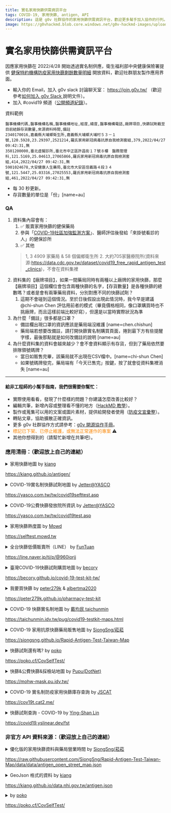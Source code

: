 ```yaml
---
title: 實名家用快篩供需資訊平台
tags: COVID-19, 家用快篩, antigen, API
description: 這是 g0v 社群協作的家用快篩供需資訊平台，歡迎更多幫手加入協作的行列。
image: https://g0vhackmd.blob.core.windows.net/g0v-hackmd-images/upload_ba46c424a409ff7841a410c4ccba1843
---
```


實名家用快篩供需資訊平台
===

因應家用快篩在 2022/4/28 開始透過實名制供應，衛生福利部中央健康保險署提供 [健保特約機構防疫家用快篩剩餘數量明細](https://data.nhi.gov.tw/Datasets/DatasetDetail.aspx?id=698) 開放資料，歡迎社群朋友製作應用界面。

* 輸入你的 Email，加入 g0v slack 討論聊天室： https://join.g0v.tw/ （歡迎參考[如何加入 g0v Slack ](https://g0v.hackmd.io/@jothon/g0v-cowork-guideline/%2FPwJcrD23SBag6sg15epZMA)說明文件）。
* 加入 #covid19 頻道（[公開頻道紀錄](https://g0v-slack-archive.g0v.ronny.tw/index/channel/CTMK5QPA8)）。

資料範例
```csv
醫事機構代碼,醫事機構名稱,醫事機構地址,經度,緯度,醫事機構電話,廠牌項目,快篩試劑截至目前結餘存貨數量,來源資料時間,備註
2340170016,嘉義縣大埔鄉衛生所,嘉義縣大埔鄉大埔村５３－１號,120.5928,23.29397,2521214,羅氏家用新冠病毒抗原自我檢測套組,379,2022/04/27 09:42:31,無
3501200000,臺北虛擬診所,臺北市中正區許昌街１７號８樓　醫務管理科,121.5169,25.04613,27065866,羅氏家用新冠病毒抗原自我檢測套組,414,2022/04/27 09:42:31,無
5901024678,大安健康人生藥局,臺北市大安區信義路４段３４號,121.5447,25.03316,27025553,羅氏家用新冠病毒抗原自我檢測套組,461,2022/04/27 09:42:31,無
```

- 每 30 秒更新。
- 存貨數量的單位是「份」[name=au]

### QA
1. 資料集內容會有：
    1. ✅ 販賣家用快篩的健保藥局
    2. 參與「[COVID-19社區加強監測方案](https://www.cdc.gov.tw/Category/Page/vA0tHhdatBEwkoyjoePhDw)」、醫師評估後發給「來掛號看診的人」的健保診所
    3. ✅ 其他
    > 1, 3
    > 4909 家藥局 & 58 個偏鄉衛生所
    > 2. 大約705家醫療院所(資料來源:https://data.cdc.gov.tw/dataset/covid19_free_rapid_antigen_test_clinics)，不會在資料集裡
2. 資料集的【廠牌項目】，如果一間藥局同時有兩種以上廠牌的家用快篩，那麼【廠牌項目】這個欄位會包含兩種快篩的名字，【存貨數量】是各種快篩的總數嗎？或者是會有兩筆藥局資料，分別對應不同的快篩試劑？
    1. 這期不會碰到這個情況。至於日後假設出現此情況時，我今早是建議 @chi-shun Chen 評估用前者的模式（畢竟價格相同，像口罩購買時也不挑廠牌，而且這樣前端比較好寫），但還是以當時實際狀況為準
3. 為什麼「備註」很多都是口罩？
    - 備註欄出現口罩的資訊應該是藥局端沒維護 [name=chen.chishun]
    - 藥局端若想要改備註，請打開快篩實名制購買頁面，捲到最下方有些提醒字樣，最後那點就是如何改備註的說明 [name=au]
4. 為什麼資料集的資料會越來越少？會不會資料顯示有存貨，但到了藥局依然要排隊領號碼牌？
    - 當日如販售完畢，該藥局就不出現在CSV檔中。[name=chi-shun Chen]
    - 如果號碼牌發完，藥局端有「今天已售完」按鍵，按了就會從資料集裡消失 [name=au]


---


#### 給非工程師的小幫手指南，我們很需要你幫忙：
* 實際使用看看，發現了什麼樣的問題？你建議怎麼改善比較好？
* 編輯共筆，新增內容或整理看不懂的地方（[HackMD 教學](https://hackmd.io/s/quick-start-tw)）。
* 製作或蒐集可以用的文案或圖片素材，提供給開發者使用（[防疫文宣彙整](https://hackmd.io/8mcxozG1T3K2w3Ave9IgCA?view)）。
* 轉貼文章，協助擴散正確資訊。
* 更多 g0v 社群協作方式請參考：[g0v 開源協作手冊](https://g0v.hackmd.io/@jothon/g0v-cowork-guideline/)。
* <span style="color: rgb(250, 135, 7)">標記已下架、已停止維護，或無法正常運作的專案</span> ⚠️
* 其他你想得到的（請幫忙新增在共筆吧）。

### 應用清冊：（歡迎放上自己的連結）

<details>
<summary>家用快篩地圖 by <a href="https://kiang.github.io/" target="_blank">kiang</a></summary>
<img max-height="500px" max-width="500px" src="https://g0vhackmd.blob.core.windows.net/g0v-hackmd-images/upload_ee3e9b096ee2486c882bd907dd2d5cda">
</details>

https://kiang.github.io/antigen/

<details>
<summary>COVID-19實名制快篩試劑地圖 by <a href="https://yasco.com.tw" target="_blank">Jetter@YASCO</a></summary>
</details>

https://yasco.com.tw/tw/covid19sefttest.asp

<details>
<summary>COVID-19公費快篩發放院所資訊 by <a href="https://yasco.com.tw" target="_blank">Jetter@YASCO</a></summary>
</details>

https://yasco.com.tw/tw/covid19test.asp

<details>
<summary>家用快篩熱度圖 by <a href="https://mowd.tw" target="_blank">Mowd</a></summary>
</details>

https://selftest.mowd.tw


<details>
<summary>全台快篩低價販賣所（LINE） by <a href="https://github.com/funtuan/taiwan-buy-covid19-rapid-test-kits-linebot" target="_blank">FunTuan</a></summary>
</details>

https://line.naver.jp/ti/p/@960iorjj

<details>
<summary>臺灣COVID-19快篩試劑購買地圖 by <a href="https://github.com/becory/covid-19-test-kit-tw" target="_blank">becory</a></summary>
</details>

https://becory.github.io/covid-19-test-kit-tw/

<details>
<summary>我要買快篩 by <a href="https://github.com/peter279k/" target="_blank">peter279k</a> & <a href="https://github.com/albertma2020/" target="_blank">albertma2020</a></summary>
</details>

https://peter279k.github.io/pharmacy-test-kit

<details>
<summary>COVID-19 快篩實名制地圖 by <a href="https://github.com/taichunmin" target="_blank">戴均民 taichunmin</a></summary>
</details>

https://taichunmin.idv.tw/pug/covid19-testkit-maps.html

<details>
<summary>COVID-19 家用抗原快篩藥局販售地圖 by <a href="https://github.com/SiongSng" target="_blank">SiongSng/菘菘</a></summary>
</details>

https://siongsng.github.io/Rapid-Antigen-Test-Taiwan-Map

<details>
<summary>快篩試劑還有嗎?
 by <a href="https://github.com/pokobunhsu" target="_blank">poko</a></summary>
</details>

https://poko.cf/CovSelfTest/

<details>
<summary>快篩&公費快篩&採檢站地圖
 by <a href="https://www.facebook.com/pupu21/posts/3176888778992065" target="_blank">Pupu(DotNet)</a></summary>
</details>

https://mohw-mask.pu.idv.tw/

<details>
<summary>COVID-19 實名制防疫家用快篩庫存查詢
 by <a href="https://github.com/GPXCAT" target="_blank">JSCAT</a></summary>
</details>

https://cov19t.cat2.me/

<details>
<summary>快篩試劑查詢 - COVID-19
 by <a href="https://yslinear.dev/about/" target="_blank">Ying-Shan Lin</a></summary>
</details>

https://covid19.yslinear.dev/fst

### 非官方 API 資料來源：（歡迎放上自己的連結）
<details>
<summary>優化版的家用快篩資料與藥局營業時間 by <a href="https://www.github.com/SiongSng/" target="_blank">SiongSng/菘菘</a></summary>
多增加了一些資訊，例如營業時間等</br>
如果藥局販售完畢或停止販售則會將剩餘數量設為 0，而不是直接刪除</br>
品牌的欄位改成了Array方便未來有多個品牌的時候可以處理</br>
修正了一些資料型別，而不是都是 str

OpenStreetMap 格式: https://raw.githubusercontent.com/SiongSng/Rapid-Antigen-Test-Taiwan-Map/data/data/antigen_open_street_map.json</br>

純快篩資料版: https://raw.githubusercontent.com/SiongSng/Rapid-Antigen-Test-Taiwan-Map/data/data/antigen.json
純藥局資料版: https://raw.githubusercontent.com/SiongSng/Rapid-Antigen-Test-Taiwan-Map/data/data/pharmacy.json
純藥局營業時間資料版: https://raw.githubusercontent.com/SiongSng/Rapid-Antigen-Test-Taiwan-Map/data/data/pharmacy_uptime.json
原始碼: https://github.com/SiongSng/Rapid-Antigen-Test-Taiwan-Map
<img max-height="500px" max-width="500px" src="https://s3-ap-northeast-1.amazonaws.com/g0v-hackmd-images/uploads/upload_15f99a6196b90ce4af1259a3c4f781cb.png">
</details>

https://raw.githubusercontent.com/SiongSng/Rapid-Antigen-Test-Taiwan-Map/data/data/antigen_open_street_map.json

<details>
<summary>GeoJson 格式的資料 by <a href="https://kiang.github.io/" target="_blank">kiang</a></summary>

會保留出現過的藥局資料，每分鐘更新一次資料
<img max-height="500px" max-width="500px" src="https://s3-ap-northeast-1.amazonaws.com/g0v-hackmd-images/uploads/upload_39f7be8ce0f8742df04a05ad02852aa6.png">
</details>

https://kiang.github.io/data.nhi.gov.tw/antigen.json
<details>
<summary>
 by <a href="https://github.com/pokobunhsu" target="_blank">poko</a></summary>
</details>

https://poko.cf/CovSelfTest/

